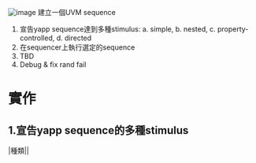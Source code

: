 ![image](https://github.com/user-attachments/assets/9fec714e-2ffa-4213-a2df-23f886bd9e12)
建立一個UVM sequence
1. 宣告yapp sequence達到多種stimulus: a. simple, b. nested, c. property-controlled, d. directed
2. 在sequencer上執行選定的sequence
3. TBD
4. Debug & fix rand fail


# 實作
## 1.宣告yapp sequence的多種stimulus
|種類||
